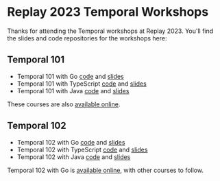 # Replay 2023 Temporal Workshops

Thanks for attending the Temporal workshops at Replay 2023. You'll find the slides and code repositories for the workshops here:

## Temporal 101

- Temporal 101 with Go [code](https://github.com/temporalio/edu-101-go-code) and [slides](/replay2023/temporal-101-with-go-for-replay-2023.pdf)
- Temporal 101 with TypeScript [code](https://github.com/temporalio/edu-101-typescript-code) and [slides](/replay2023/temporal-101-with-typescript-for-replay-2023.pdf)
- Temporal 101 with Java [code](https://github.com/temporalio/edu-101-java-code) and [slides](/replay2023/temporal-101-with-java-for-replay-2023.pdf)

These courses are also [available online](https://learn.temporal.io/courses/temporal_101/).

## Temporal 102

- Temporal 102 with Go [code](https://github.com/temporalio/edu-102-go-code) and [slides](/replay2023/temporal-102-with-go-for-replay-2023.pdf)
- Temporal 102 with TypeScript [code](https://github.com/temporalio/edu-102-typescript-code) and [slides](/replay2023/temporal-102-with-typescript-for-replay-2023.pdf)
- Temporal 102 with Java [code](https://github.com/temporalio/edu-102-java-code) and [slides](/replay2023/temporal-102-with-java-for-replay-2023.pdf)

Temporal 102 with Go is [available online](https://learn.temporal.io/courses/temporal_102/), with other courses to follow.

